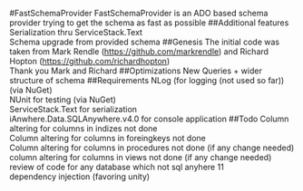 #FastSchemaProvider
FastSchemaProvider is an ADO based schema provider trying to get the schema as fast as possible
##Additional features
Serialization thru ServiceStack.Text   
Schema upgrade from provided schema
##Genesis
The initial code was taken from Mark Rendle (https://github.com/markrendle) and  Richard Hopton (https://github.com/richardhopton)  
Thank you Mark and Richard
##Optimizations
New Queries + wider structure of schema
##Requirements
NLog (for logging (not used so far)) (via NuGet)  
NUnit for testing (via NuGet)  
ServiceStack.Text for serialization  
iAnwhere.Data.SQLAnywhere.v4.0 for console application
##Todo
Column altering for columns in indizes not done  
Column altering for columns in foreingkeys not done  
Column altering for columns in procedures not done (if any change needed)  
column altering for columns in views not done (if any change needed)  
review of code for any database which not sql anyhere 11  
dependency injection (favoring unity)